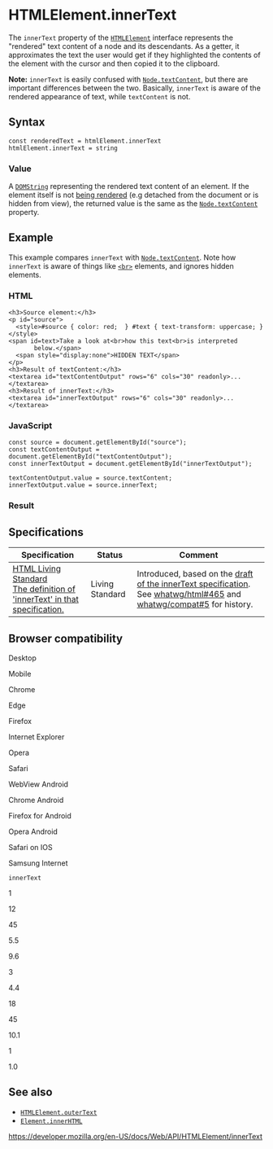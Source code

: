 # HTMLElement.innerText

The `innerText` property of the [`HTMLElement`](../htmlelement) interface represents the "rendered" text content of a node and its descendants. As a getter, it approximates the text the user would get if they highlighted the contents of the element with the cursor and then copied it to the clipboard.

**Note:** `innerText` is easily confused with [`Node.textContent`](../node/textcontent), but there are important differences between the two. Basically, `innerText` is aware of the rendered appearance of text, while `textContent` is not.

## Syntax

    const renderedText = htmlElement.innerText
    htmlElement.innerText = string

### Value

A [`DOMString`](../domstring) representing the rendered text content of an element. If the element itself is not [being rendered](https://html.spec.whatwg.org/multipage/rendering.html#being-rendered) (e.g detached from the document or is hidden from view), the returned value is the same as the [`Node.textContent`](../node/textcontent) property.

## Example

This example compares `innerText` with [`Node.textContent`](../node/textcontent). Note how `innerText` is aware of things like [`<br>`](https://developer.mozilla.org/en-US/docs/Web/HTML/Element/br) elements, and ignores hidden elements.

### HTML

    <h3>Source element:</h3>
    <p id="source">
      <style>#source { color: red;  } #text { text-transform: uppercase; }</style>
    <span id=text>Take a look at<br>how this text<br>is interpreted
           below.</span>
      <span style="display:none">HIDDEN TEXT</span>
    </p>
    <h3>Result of textContent:</h3>
    <textarea id="textContentOutput" rows="6" cols="30" readonly>...</textarea>
    <h3>Result of innerText:</h3>
    <textarea id="innerTextOutput" rows="6" cols="30" readonly>...</textarea>

### JavaScript

    const source = document.getElementById("source");
    const textContentOutput = document.getElementById("textContentOutput");
    const innerTextOutput = document.getElementById("innerTextOutput");

    textContentOutput.value = source.textContent;
    innerTextOutput.value = source.innerText;

### Result

## Specifications

<table><thead><tr class="header"><th>Specification</th><th>Status</th><th>Comment</th></tr></thead><tbody><tr class="odd"><td><a href="https://html.spec.whatwg.org/multipage/dom.html#the-innertext-idl-attribute">HTML Living Standard<br />
<span class="small">The definition of 'innerText' in that specification.</span></a></td><td><span class="spec-living">Living Standard</span></td><td>Introduced, based on the <a href="https://github.com/rocallahan/innerText-spec">draft of the innerText specification</a>. See <a href="https://github.com/whatwg/html/issues/465">whatwg/html#465</a> and <a href="https://github.com/whatwg/compat/issues/5">whatwg/compat#5</a> for history.</td></tr></tbody></table>

## Browser compatibility

Desktop

Mobile

Chrome

Edge

Firefox

Internet Explorer

Opera

Safari

WebView Android

Chrome Android

Firefox for Android

Opera Android

Safari on IOS

Samsung Internet

`innerText`

1

12

45

5.5

9.6

3

4.4

18

45

10.1

1

1.0

## See also

- [`HTMLElement.outerText`](outertext)
- [`Element.innerHTML`](../element/innerhtml)

<a href="https://developer.mozilla.org/en-US/docs/Web/API/HTMLElement/innerText" class="_attribution-link">https://developer.mozilla.org/en-US/docs/Web/API/HTMLElement/innerText</a>
